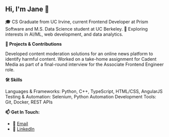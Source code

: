 ## Hi, I'm Jane 👋

<!--
**janelai/janelai** is a ✨ _special_ ✨ repository because its `README.md` (this file) appears on your GitHub profile.

Here are some ideas to get you started:

- 🔭 I’m currently working on ...
- 🌱 I’m currently learning ...
- 👯 I’m looking to collaborate on ...
- 🤔 I’m looking for help with ...
- 💬 Ask me about ...
- 📫 How to reach me: ...
- 😄 Pronouns: ...
- ⚡ Fun fact: ...
-->

🎓 CS Graduate from UC Irvine, current Frontend Developer at Prism Software and M.S. Data Science student at UC Berkeley.
🌱 Exploring interests in AI/ML, web development, and data analytics.

**🚀 Projects & Contributions**

Developed content moderation solutions for an online news platform to identify harmful content.
Worked on a take-home assignment for Cadent Media as part of a final-round interview for the Associate Frontend Engineer role.

**🛠️ Skills**

Languages & Frameworks: Python, C++, TypeScript, HTML/CSS, AngularJS
Testing & Automation: Selenium, Python Automation
Development Tools: Git, Docker, REST APIs

**📫 Get In Touch:**

- 📧 [Email](mailto:jane.e.lai@gmail.com)
- 🔗 [LinkedIn]([url](https://www.linkedin.com/in/jane-e-lai/))
